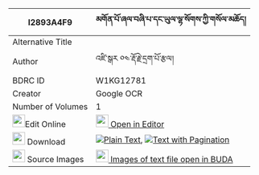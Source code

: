 |I2893A4F9|མགོན་པོ་ཞལ་བཞི་པ་དང་ཡུལ་ལྷ་སོགས་ཀྱི་གསོལ་མཆོད། 
| --- | --- 
|Alternative Title |
|Author| འཛི་སྒར ༠༤་རྡོ་རྗེ་དྲག་པོ་རྩལ།
|BDRC ID | W1KG12781
|Creator | Google OCR
|Number of Volumes| 1
|<img width="25" src="https://img.icons8.com/color/25/000000/edit-property.png">Edit Online| [<img width="25" src="https://avatars.githubusercontent.com/u/45091458?s=200&v=4"> Open in Editor](http://editor.openpecha.org/I2893A4F9)
|<img width="25" src="https://img.icons8.com/fluent/48/000000/download-2.png"/>  Download | [![](https://img.icons8.com/color/20/000000/txt.png)Plain Text](https://github.com/Openpecha/I2893A4F9/releases/download/v1/gonpo_shyal_shyipa_dang_yullha_plain_I2893A4F9.zip), [![](https://img.icons8.com/color/20/000000/txt.png)Text with Pagination](https://github.com/Openpecha/I2893A4F9/releases/download/v1/gonpo_shyal_shyipa_dang_yullha_pages_I2893A4F9.zip)
|<img width="25" src="https://img.icons8.com/plasticine/100/000000/pictures-folder.png"/>  Source Images | [<img width="25" src="https://library.bdrc.io/icons/BUDA-small.svg"> Images of text file open in BUDA](https://library.bdrc.io/show/bdr:W1KG12781)